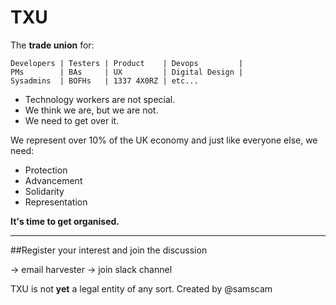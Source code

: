 # TXU

The **trade union** for:

```
Developers | Testers | Product    | Devops         |
PMs        | BAs     | UX         | Digital Design |
Sysadmins  | BOFHs   | 1337 4X0RZ | etc...
```

* Technology workers are not special.
* We think we are, but we are not.
* We need to get over it.

We represent over 10% of the UK economy and just like everyone else, we need:

* Protection
* Advancement
* Solidarity
* Representation

**It's time to get organised.**

---

##Register your interest and join the discussion

-> email harvester -> join slack channel

TXU is not **yet** a legal entity of any sort. Created by @samscam
